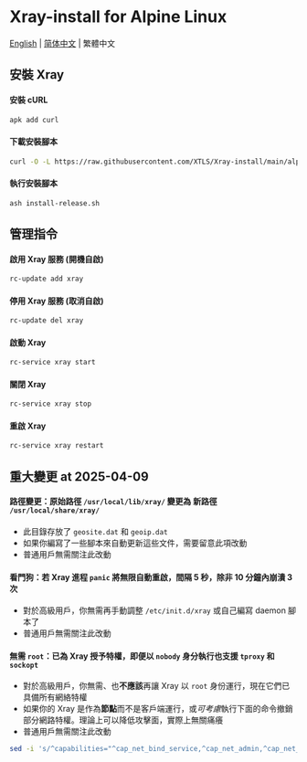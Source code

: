 # Xray-install for Alpine Linux

[English](README.md) | [简体中文](README_zh-Hans.md) | 繁體中文

## 安裝 Xray

#### 安裝 cURL

```sh
apk add curl
```

#### 下載安裝腳本

```sh
curl -O -L https://raw.githubusercontent.com/XTLS/Xray-install/main/alpinelinux/install-release.sh
```

#### 執行安裝腳本

```sh
ash install-release.sh
```

## 管理指令

#### 啟用 Xray 服務 (開機自啟)

```sh
rc-update add xray
```

#### 停用 Xray 服務 (取消自啟)

```sh
rc-update del xray
```

#### 啟動 Xray

```sh
rc-service xray start
```

#### 關閉 Xray

```sh
rc-service xray stop
```

#### 重啟 Xray

```sh
rc-service xray restart
```

## 重大變更 at 2025-04-09

#### 路徑變更：原始路徑 `/usr/local/lib/xray/` 變更為 新路徑 `/usr/local/share/xray/`

- 此目錄存放了 `geosite.dat` 和 `geoip.dat`
- 如果你編寫了一些腳本來自動更新這些文件，需要留意此項改動
- 普通用戶無需關注此改動

#### 看門狗：若 Xray 進程 `panic` 將無限自動重啟，間隔 5 秒，除非 10 分鐘內崩潰 3 次

- 對於高級用戶，你無需再手動調整 `/etc/init.d/xray` 或自己編寫 daemon 腳本了
- 普通用戶無需關注此改動

#### 無需 `root`：已為 Xray 授予特權，即便以 `nobody` 身分執行也支援 `tproxy` 和 `sockopt`

- 對於高級用戶，你無需、也**不應該**再讓 Xray 以 `root` 身份運行，現在它們已具備所有網絡特權
- 如果你的 Xray 是作為**節點**而不是客戶端運行，或*可考慮*執行下面的命令撤銷部分網路特權。理論上可以降低攻擊面，實際上無關痛癢
- 普通用戶無需關注此改動

```sh
sed -i 's/^capabilities="^cap_net_bind_service,^cap_net_admin,^cap_net_raw"$/capabilities="^cap_net_bind_service"/g' /etc/init.d/xray
```
